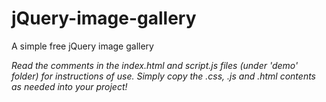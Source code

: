 # jQuery-image-gallery
A simple free jQuery image gallery


*Read the comments in the index.html and script.js files (under 'demo' folder) for instructions of use. Simply copy the .css, .js and .html contents as needed into your project!*
